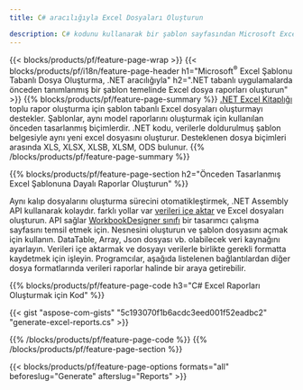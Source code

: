 ```yaml
---
title: C# aracılığıyla Excel Dosyaları Oluşturun

description: C# kodunu kullanarak bir şablon sayfasından Microsoft Excel elektronik tabloları oluşturun
---
```

{{< blocks/products/pf/feature-page-wrap >}}
{{< blocks/products/pf/i18n/feature-page-header h1="Microsoft<sup>&reg;</sup> Excel Şablonu Tabanlı Dosya Oluşturma, .NET aracılığıyla" h2=".NET tabanlı uygulamalarda önceden tanımlanmış bir şablon temelinde Excel dosya raporları oluşturun" >}}
{{% blocks/products/pf/feature-page-summary %}}
[.NET Excel Kitaplığı](/cells/net/) toplu rapor oluşturma için şablon tabanlı Excel dosyaları oluşturmayı destekler. Şablonlar, aynı model raporlarını oluşturmak için kullanılan önceden tasarlanmış biçimlerdir. .NET kodu, verilerle doldurulmuş şablon belgesiyle aynı yeni excel dosyasını oluşturur. Desteklenen dosya biçimleri arasında XLS, XLSX, XLSB, XLSM, ODS bulunur.
{{% /blocks/products/pf/feature-page-summary %}}

{{% blocks/products/pf/feature-page-section h2="Önceden Tasarlanmış Excel Şablonuna Dayalı Raporlar Oluşturun" %}}

Aynı kalıp dosyalarını oluşturma sürecini otomatikleştirmek, .NET Assembly API kullanarak kolaydır. farklı yollar var [verileri içe aktar](https://docs.aspose.com/cells/net/import-data-into-worksheet/#importing-data-from-json) ve Excel dosyaları oluşturun. API sağlar [WorkbookDesigner sınıfı](https://reference.aspose.com/cells/net/aspose.cells/workbookdesigner) bir tasarımcı çalışma sayfasını temsil etmek için. Nesnesini oluşturun ve şablon dosyasını açmak için kullanın. DataTable, Array, Json dosyası vb. olabilecek veri kaynağını ayarlayın. Verileri içe aktarmak ve dosyayı verilerle birlikte gerekli formatta kaydetmek için işleyin. Programcılar, aşağıda listelenen bağlantılardan diğer dosya formatlarında verileri raporlar halinde bir araya getirebilir.



{{% blocks/products/pf/feature-page-code h3="C# Excel Raporları Oluşturmak için Kod" %}}

{{< gist "aspose-com-gists" "5c193070f1b6acdc3eed001f52eadbc2" "generate-excel-reports.cs" >}}

{{% /blocks/products/pf/feature-page-code %}}
{{% /blocks/products/pf/feature-page-section %}}

{{< blocks/products/pf/feature-page-options formats="all" beforeslug="Generate" afterslug="Reports" >}}
